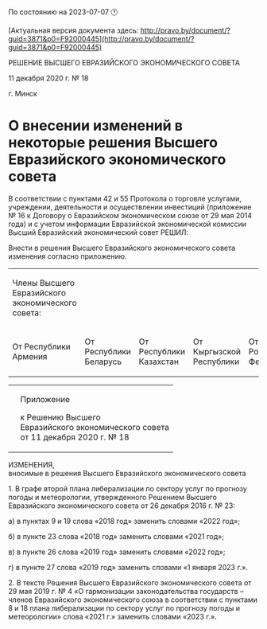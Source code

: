 По состоянию на 2023-07-07 &#x1F550;

[Актуальная версия документа здесь: http://pravo.by/document/?guid=3871&p0=F92000445](http://pravo.by/document/?guid=3871&p0=F92000445)

<p>РЕШЕНИЕ ВЫСШЕГО ЕВРАЗИЙСКОГО ЭКОНОМИЧЕСКОГО СОВЕТА</p>
<p>11 декабря 2020 г. № 18</p>
<p>г. Минск</p>
<h1>О внесении изменений в некоторые решения Высшего Евразийского экономического совета</h1>
<p>В соответствии с пунктами 42 и 55 Протокола о торговле услугами, учреждении, деятельности и осуществлении инвестиций (приложение № 16 к Договору о Евразийском экономическом союзе от 29 мая 2014 года) и с учетом информации Евразийской экономической комиссии Высший Евразийский экономический совет РЕШИЛ:</p>
<p>Внести в решения Высшего Евразийского экономического совета изменения согласно приложению.</p>
<p></p>
<table>
<tr><td><p>Члены Высшего Евразийского экономического совета:</p></td></tr>
<tr>
<td><p>От Республики Армения</p></td>
<td><p>От Республики Беларусь</p></td>
<td><p>От Республики Казахстан</p></td>
<td><p>От Кыргызской Республики</p></td>
<td><p>От Российской Федерации</p></td>
</tr>
</table>
<p></p>
<table><tr>
<td><p></p></td>
<td>
<p>Приложение</p>
<p>к Решению Высшего<br>Евразийского экономического совета<br>от 11 декабря 2020 г. № 18</p>
</td>
</tr></table>
<p>ИЗМЕНЕНИЯ,<br>вносимые в решения Высшего Евразийского экономического совета</p>
<p>1. В графе второй плана либерализации по сектору услуг по прогнозу погоды и метеорологии, утвержденного Решением Высшего Евразийского экономического совета от 26 декабря 2016 г. № 23:</p>
<p>а) в пунктах 9 и 19 слова «2018 год» заменить словами «2022 год»;</p>
<p>б) в пункте 23 слова «2018 год» заменить словами «2021 год»;</p>
<p>в) в пункте 26 слова «2019 год» заменить словами «2022 год»;</p>
<p>г) в пункте 27 слова «2019 год» заменить словами «1 января 2023 г.».</p>
<p>2. В тексте Решения Высшего Евразийского экономического совета от 29 мая 2019 г. № 4 «О гармонизации законодательства государств – членов Евразийского экономического союза в соответствии с пунктами 8 и 18 плана либерализации по сектору услуг по прогнозу погоды и метеорологии» слова «2021 г.» заменить словами «2023 г.».</p>